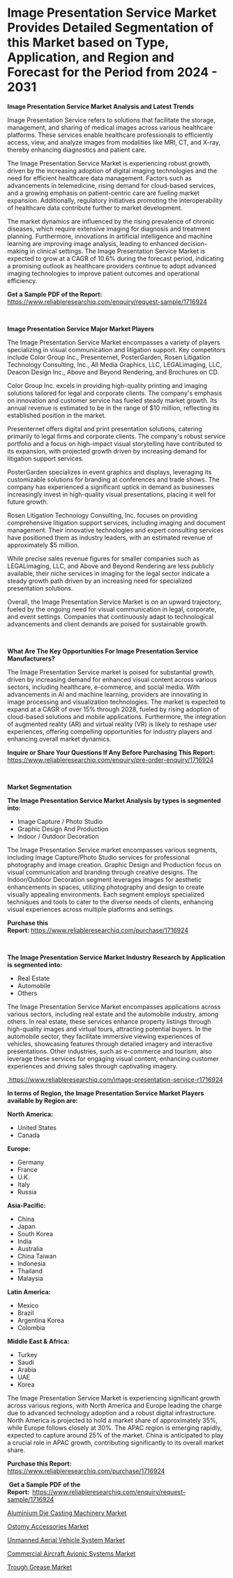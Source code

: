 <p><h1>Image Presentation Service Market Provides Detailed Segmentation of this Market based on Type, Application, and Region and Forecast for the Period from 2024 - 2031</h1></p><p><strong>Image Presentation Service Market Analysis and Latest Trends</strong></p>
<p><p>Image Presentation Service refers to solutions that facilitate the storage, management, and sharing of medical images across various healthcare platforms. These services enable healthcare professionals to efficiently access, view, and analyze images from modalities like MRI, CT, and X-ray, thereby enhancing diagnostics and patient care.</p><p>The Image Presentation Service Market is experiencing robust growth, driven by the increasing adoption of digital imaging technologies and the need for efficient healthcare data management. Factors such as advancements in telemedicine, rising demand for cloud-based services, and a growing emphasis on patient-centric care are fueling market expansion. Additionally, regulatory initiatives promoting the interoperability of healthcare data contribute further to market development.</p><p>The market dynamics are influenced by the rising prevalence of chronic diseases, which require extensive imaging for diagnosis and treatment planning. Furthermore, innovations in artificial intelligence and machine learning are improving image analysis, leading to enhanced decision-making in clinical settings. The Image Presentation Service Market is expected to grow at a CAGR of 10.6% during the forecast period, indicating a promising outlook as healthcare providers continue to adopt advanced imaging technologies to improve patient outcomes and operational efficiency.</p></p>
<p><strong>Get a Sample PDF of the Report:&nbsp;</strong> <a href="https://www.reliableresearchiq.com/enquiry/request-sample/1716924?utm_campaign=120&utm_medium=2&utm_source=Github&utm_content=ia&utm_term=13102024&utm_id=image-presentation-service">https://www.reliableresearchiq.com/enquiry/request-sample/1716924</a></p>
<p>&nbsp;</p>
<p><strong>Image Presentation Service Major Market Players</strong></p>
<p><p>The Image Presentation Service Market encompasses a variety of players specializing in visual communication and litigation support. Key competitors include Color Group Inc., Presenternet, PosterGarden, Rosen Litigation Technology Consulting, Inc., All Media Graphics, LLC, LEGALimaging, LLC, Deacon Design Inc., Above and Beyond Rendering, and Brochures on CD.</p><p>Color Group Inc. excels in providing high-quality printing and imaging solutions tailored for legal and corporate clients. The company's emphasis on innovation and customer service has fueled steady market growth. Its annual revenue is estimated to be in the range of $10 million, reflecting its established position in the market.</p><p>Presenternet offers digital and print presentation solutions, catering primarily to legal firms and corporate clients. The company's robust service portfolio and a focus on high-impact visual storytelling have contributed to its expansion, with projected growth driven by increasing demand for litigation support services.</p><p>PosterGarden specializes in event graphics and displays, leveraging its customizable solutions for branding at conferences and trade shows. The company has experienced a significant uptick in demand as businesses increasingly invest in high-quality visual presentations, placing it well for future growth.</p><p>Rosen Litigation Technology Consulting, Inc. focuses on providing comprehensive litigation support services, including imaging and document management. Their innovative technologies and expert consulting services have positioned them as industry leaders, with an estimated revenue of approximately $5 million.</p><p>While precise sales revenue figures for smaller companies such as LEGALimaging, LLC, and Above and Beyond Rendering are less publicly available, their niche services in imaging for the legal sector indicate a steady growth path driven by an increasing need for specialized presentation solutions.</p><p>Overall, the Image Presentation Service Market is on an upward trajectory, fueled by the ongoing need for visual communication in legal, corporate, and event settings. Companies that continuously adapt to technological advancements and client demands are poised for sustainable growth.</p></p>
<p>&nbsp;</p>
<p><strong>What Are The Key Opportunities For Image Presentation Service Manufacturers?</strong></p>
<p><p>The Image Presentation Service market is poised for substantial growth, driven by increasing demand for enhanced visual content across various sectors, including healthcare, e-commerce, and social media. With advancements in AI and machine learning, providers are innovating in image processing and visualization technologies. The market is expected to expand at a CAGR of over 15% through 2028, fueled by rising adoption of cloud-based solutions and mobile applications. Furthermore, the integration of augmented reality (AR) and virtual reality (VR) is likely to reshape user experiences, offering compelling opportunities for industry players and enhancing overall market dynamics.</p></p>
<p><strong>Inquire or Share Your Questions If Any Before Purchasing This Report:</strong> <a href="https://www.reliableresearchiq.com/enquiry/pre-order-enquiry/1716924?utm_campaign=120&utm_medium=2&utm_source=Github&utm_content=ia&utm_term=13102024&utm_id=image-presentation-service">https://www.reliableresearchiq.com/enquiry/pre-order-enquiry/1716924</a></p>
<p>&nbsp;</p>
<p><strong>Market Segmentation</strong></p>
<p><strong>The Image Presentation Service Market Analysis by types is segmented into:</strong></p>
<p><ul><li>Image Capture / Photo Studio</li><li>Graphic Design And Production</li><li>Indoor / Outdoor Decoration</li></ul></p>
<p><p>The Image Presentation Service market encompasses various segments, including Image Capture/Photo Studio services for professional photography and image creation. Graphic Design and Production focus on visual communication and branding through creative designs. The Indoor/Outdoor Decoration segment leverages images for aesthetic enhancements in spaces, utilizing photography and design to create visually appealing environments. Each segment employs specialized techniques and tools to cater to the diverse needs of clients, enhancing visual experiences across multiple platforms and settings.</p></p>
<p><strong>Purchase this Report:&nbsp;</strong><a href="https://www.reliableresearchiq.com/purchase/1716924?utm_campaign=120&utm_medium=2&utm_source=Github&utm_content=ia&utm_term=13102024&utm_id=image-presentation-service">https://www.reliableresearchiq.com/purchase/1716924</a></p>
<p>&nbsp;</p>
<p><strong>The Image Presentation Service Market Industry Research by Application is segmented into:</strong></p>
<p><ul><li>Real Estate</li><li>Automobile</li><li>Others</li></ul></p>
<p><p>The Image Presentation Service Market encompasses applications across various sectors, including real estate and the automobile industry, among others. In real estate, these services enhance property listings through high-quality images and virtual tours, attracting potential buyers. In the automobile sector, they facilitate immersive viewing experiences of vehicles, showcasing features through detailed imagery and interactive presentations. Other industries, such as e-commerce and tourism, also leverage these services for engaging visual content, enhancing customer experiences and driving sales through captivating imagery.</p></p>
<p><a href="https://www.reliableresearchiq.com/image-presentation-service-r1716924?utm_campaign=120&utm_medium=2&utm_source=Github&utm_content=ia&utm_term=13102024&utm_id=image-presentation-service">&nbsp;https://www.reliableresearchiq.com/image-presentation-service-r1716924</a></p>
<p><strong>In terms of Region, the Image Presentation Service Market Players available by Region are:</strong></p>
<p>
    <p> <strong> North America: </strong>
        <ul>
            <li>United States</li>
            <li>Canada</li>
        </ul>
        </p> 
    <p> <strong> Europe: </strong>
        <ul>
            <li>Germany</li>
            <li>France</li>
            <li>U.K.</li>
            <li>Italy</li>
            <li>Russia</li>
        </ul>
        </p> 
    <p> <strong> Asia-Pacific: </strong>
        <ul>
            <li>China</li>
            <li>Japan</li>
            <li>South Korea</li>
            <li>India</li>
            <li>Australia</li>
            <li>China Taiwan</li>
            <li>Indonesia</li>
            <li>Thailand</li>
            <li>Malaysia</li>
        </ul>
        </p> 
    <p> <strong> Latin America: </strong>
        <ul>
            <li>Mexico</li>
            <li>Brazil</li>
            <li>Argentina Korea</li>
            <li>Colombia</li>
        </ul>
        </p> 
    <p> <strong> Middle East & Africa: </strong>
        <ul>
            <li>Turkey</li>
            <li>Saudi</li>
            <li>Arabia</li>
            <li>UAE</li>
            <li>Korea</li>
        </ul>
    </p>
    </p>
<p><p>The Image Presentation Service Market is experiencing significant growth across various regions, with North America and Europe leading the charge due to advanced technology adoption and a robust digital infrastructure. North America is projected to hold a market share of approximately 35%, while Europe follows closely at 30%. The APAC region is emerging rapidly, expected to capture around 25% of the market. China is anticipated to play a crucial role in APAC growth, contributing significantly to its overall market share.</p></p>
<p><strong>Purchase this Report: </strong><a href="https://www.reliableresearchiq.com/purchase/1716924?utm_campaign=120&utm_medium=2&utm_source=Github&utm_content=ia&utm_term=13102024&utm_id=image-presentation-service">https://www.reliableresearchiq.com/purchase/1716924</a></p>
<p>&nbsp;<strong>Get a Sample PDF of the Report:&nbsp;&nbsp;</strong><a href="https://www.reliableresearchiq.com/enquiry/request-sample/1716924?utm_campaign=120&utm_medium=2&utm_source=Github&utm_content=ia&utm_term=13102024&utm_id=image-presentation-service">https://www.reliableresearchiq.com/enquiry/request-sample/1716924</a></p>
<p><strong></strong></p>
<p><p><a href="https://issuu.com/reportprime-2/docs/aluminium-die-casting-machinery-mar_9436102d750f78?utm_campaign=120&utm_medium=2&utm_source=Github&utm_content=ia&utm_term=13102024&utm_id=image-presentation-service">Aluminium Die Casting Machinery Market</a></p><p><a href="https://github.com/akrenkthongy/Market-Research-Report-List-1/blob/main/ostomy-accessories-market.md?utm_campaign=120&utm_medium=2&utm_source=Github&utm_content=ia&utm_term=13102024&utm_id=image-presentation-service">Ostomy Accessories Market</a></p><p><a href="https://issuu.com/reportprime-2/docs/unmanned-aerial-vehicle-system-mark_2a5fd08cbe04ae?utm_campaign=120&utm_medium=2&utm_source=Github&utm_content=ia&utm_term=13102024&utm_id=image-presentation-service">Unmanned Aerial Vehicle System Market</a></p><p><a href="https://www.linkedin.com/pulse/commercial-aircraft-avionic-systems-market-global-regional-kgcae?utm_campaign=120&utm_medium=2&utm_source=Github&utm_content=ia&utm_term=13102024&utm_id=image-presentation-service">Commercial Aircraft Avionic Systems Market</a></p><p><a href="https://github.com/MegiDuro586/Market-Research-Report-List-1/blob/main/trough-grease-market.md?utm_campaign=120&utm_medium=2&utm_source=Github&utm_content=ia&utm_term=13102024&utm_id=image-presentation-service">Trough Grease Market</a></p></p>